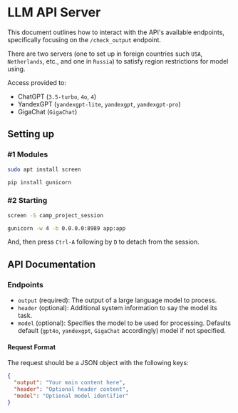 # LLM API Server

This document outlines how to interact with the API's available endpoints, specifically focusing on the `/check_output` endpoint.

There are two servers (one to set up in foreign countries such `USA`, `Netherlands`, etc., and one in `Russia`) to satisfy region restrictions for model using.

Access provided to:
- ChatGPT (`3.5-turbo`, `4o`, `4`)
- YandexGPT (`yandexgpt-lite`, `yandexgpt`, `yandexgpt-pro`)
- GigaChat (`GigaChat`)

## Setting up

### #1 Modules
```sh
sudo apt install screen
```
```sh
pip install gunicorn
```

### #2 Starting
```sh
screen -S camp_project_session
```

```sh
gunicorn -w 4 -b 0.0.0.0:8989 app:app
```

And, then press `Ctrl-A` following by `D` to detach from the session.


## API Documentation
### Endpoints

- `output` (required): The output of a large language model to process.
- `header` (optional): Additional system information to say the model its task.
- `model` (optional): Specifies the model to be used for processing. Defaults default (`gpt4o`, `yandexgpt`, `GigaChat` accordingly) model if not specified.

#### Request Format

The request should be a JSON object with the following keys:

```json
{
  "output": "Your main content here",
  "header": "Optional header content",
  "model": "Optional model identifier"
}